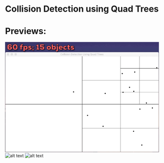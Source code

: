 # Collision Detection using Quad Trees

# Previews:
![alt text](https://github.com/arp001/Collision-Detection-using-Quad-Trees/blob/cd-qd/60fps15objs.gif)
![alt text](https://github.com/arp001/Collision-Detection-using-Quad-Trees/blob/cd-qd/25fps100objs.gif)
![alt text](https://github.com/arp001/Collision-Detection-using-Quad-Trees/blob/cd-qd/80fps200objs.gif)
